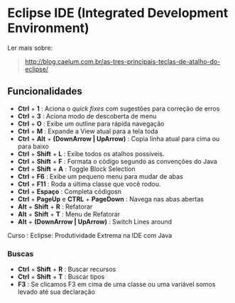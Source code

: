 # Eclipse IDE (Integrated Development Environment)

Ler mais sobre:
>http://blog.caelum.com.br/as-tres-principais-teclas-de-atalho-do-eclipse/

## Funcionalidades

* __Ctrl__ + __1__ : Aciona o *quick fixes* com sugestões para correção de erros
* __Ctrl__ + __3__ : Aciona modo de descoberta de menu
* __Ctrl__ + __O__ : Exibe um outline para rápida navegação
* __Ctrl__ + __M__ : Expande a View atual para a tela toda
* __Ctrl__ + __Alt__ + __(DownArrow | UpArrow)__ : Copia linha atual para cima ou para baixo
* __Ctrl__ + __Shift__ + __L__ : Exibe todos os atalhos possíveis.
* __Ctrl__ + __Shift__ + __F__ : Formata o código segundo as convenções do Java
* __Ctrl__ + __Shift__ + __A__ : Toggle Block Selection
* __Ctrl__ + __F6__ : Exibe um pequeno menu para mudar de abas
* __Ctrl__ + __F11__ : Roda a última classe que você rodou.
* __Ctrl__ + __Espaço__ : Completa códigosn
* __Ctrl__ + __PageUp__ e __CTRL__ + __PageDown__ : Navega nas abas abertas
* __Alt__ + __Shift__ + __R__ : Refatorar
* __Alt__ + __Shift__ + __T__ : Menu de Refatorar
* __Alt__ + __(DownArrow | UpArrow)__ : Switch Lines around

Curso : Eclipse: Produtividade Extrema na IDE com Java

### Buscas

* __Ctrl__ + __Shift__ + __R__ : Buscar recursos
* __Ctrl__ + __Shift__ + __T__ : Buscar tipos
* __F3__ : Se clicamos F3 em cima de uma classe ou uma variável somos levado até sua declaração
